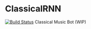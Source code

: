# ClassicalRNN
[![Build Status](https://travis-ci.org/siavashk/ClassicalRNN.svg?branch=develop)](https://travis-ci.org/siavashk/ClassicalRNN)
Classical Music Bot (WIP)
